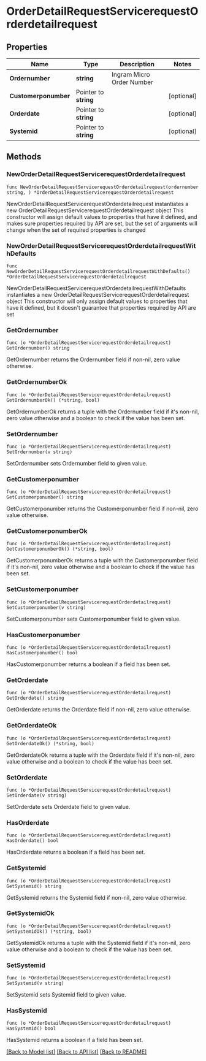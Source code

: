 # OrderDetailRequestServicerequestOrderdetailrequest

## Properties

Name | Type | Description | Notes
------------ | ------------- | ------------- | -------------
**Ordernumber** | **string** | Ingram Micro Order Number | 
**Customerponumber** | Pointer to **string** |  | [optional] 
**Orderdate** | Pointer to **string** |  | [optional] 
**Systemid** | Pointer to **string** |  | [optional] 

## Methods

### NewOrderDetailRequestServicerequestOrderdetailrequest

`func NewOrderDetailRequestServicerequestOrderdetailrequest(ordernumber string, ) *OrderDetailRequestServicerequestOrderdetailrequest`

NewOrderDetailRequestServicerequestOrderdetailrequest instantiates a new OrderDetailRequestServicerequestOrderdetailrequest object
This constructor will assign default values to properties that have it defined,
and makes sure properties required by API are set, but the set of arguments
will change when the set of required properties is changed

### NewOrderDetailRequestServicerequestOrderdetailrequestWithDefaults

`func NewOrderDetailRequestServicerequestOrderdetailrequestWithDefaults() *OrderDetailRequestServicerequestOrderdetailrequest`

NewOrderDetailRequestServicerequestOrderdetailrequestWithDefaults instantiates a new OrderDetailRequestServicerequestOrderdetailrequest object
This constructor will only assign default values to properties that have it defined,
but it doesn't guarantee that properties required by API are set

### GetOrdernumber

`func (o *OrderDetailRequestServicerequestOrderdetailrequest) GetOrdernumber() string`

GetOrdernumber returns the Ordernumber field if non-nil, zero value otherwise.

### GetOrdernumberOk

`func (o *OrderDetailRequestServicerequestOrderdetailrequest) GetOrdernumberOk() (*string, bool)`

GetOrdernumberOk returns a tuple with the Ordernumber field if it's non-nil, zero value otherwise
and a boolean to check if the value has been set.

### SetOrdernumber

`func (o *OrderDetailRequestServicerequestOrderdetailrequest) SetOrdernumber(v string)`

SetOrdernumber sets Ordernumber field to given value.


### GetCustomerponumber

`func (o *OrderDetailRequestServicerequestOrderdetailrequest) GetCustomerponumber() string`

GetCustomerponumber returns the Customerponumber field if non-nil, zero value otherwise.

### GetCustomerponumberOk

`func (o *OrderDetailRequestServicerequestOrderdetailrequest) GetCustomerponumberOk() (*string, bool)`

GetCustomerponumberOk returns a tuple with the Customerponumber field if it's non-nil, zero value otherwise
and a boolean to check if the value has been set.

### SetCustomerponumber

`func (o *OrderDetailRequestServicerequestOrderdetailrequest) SetCustomerponumber(v string)`

SetCustomerponumber sets Customerponumber field to given value.

### HasCustomerponumber

`func (o *OrderDetailRequestServicerequestOrderdetailrequest) HasCustomerponumber() bool`

HasCustomerponumber returns a boolean if a field has been set.

### GetOrderdate

`func (o *OrderDetailRequestServicerequestOrderdetailrequest) GetOrderdate() string`

GetOrderdate returns the Orderdate field if non-nil, zero value otherwise.

### GetOrderdateOk

`func (o *OrderDetailRequestServicerequestOrderdetailrequest) GetOrderdateOk() (*string, bool)`

GetOrderdateOk returns a tuple with the Orderdate field if it's non-nil, zero value otherwise
and a boolean to check if the value has been set.

### SetOrderdate

`func (o *OrderDetailRequestServicerequestOrderdetailrequest) SetOrderdate(v string)`

SetOrderdate sets Orderdate field to given value.

### HasOrderdate

`func (o *OrderDetailRequestServicerequestOrderdetailrequest) HasOrderdate() bool`

HasOrderdate returns a boolean if a field has been set.

### GetSystemid

`func (o *OrderDetailRequestServicerequestOrderdetailrequest) GetSystemid() string`

GetSystemid returns the Systemid field if non-nil, zero value otherwise.

### GetSystemidOk

`func (o *OrderDetailRequestServicerequestOrderdetailrequest) GetSystemidOk() (*string, bool)`

GetSystemidOk returns a tuple with the Systemid field if it's non-nil, zero value otherwise
and a boolean to check if the value has been set.

### SetSystemid

`func (o *OrderDetailRequestServicerequestOrderdetailrequest) SetSystemid(v string)`

SetSystemid sets Systemid field to given value.

### HasSystemid

`func (o *OrderDetailRequestServicerequestOrderdetailrequest) HasSystemid() bool`

HasSystemid returns a boolean if a field has been set.


[[Back to Model list]](../README.md#documentation-for-models) [[Back to API list]](../README.md#documentation-for-api-endpoints) [[Back to README]](../README.md)



